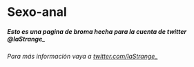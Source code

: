 # Sexo-anal

##### Esto es una pagina de broma hecha para la cuenta de twitter @laStrange_

###### Para más información vaya a [twitter.com/laStrange_](https://twitter.com/laStrange_)
